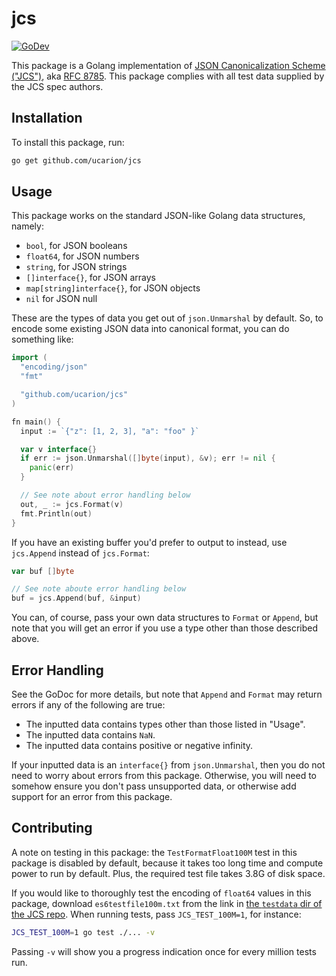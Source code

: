 # jcs

[![GoDev](https://img.shields.io/static/v1?label=godev&message=reference&color=00add8)][godev]

This package is a Golang implementation of [JSON Canonicalization Scheme
("JCS")][jcs], aka [RFC 8785][rfc]. This package complies with all test data
supplied by the JCS spec authors.

## Installation

To install this package, run:

```bash
go get github.com/ucarion/jcs
```

## Usage

This package works on the standard JSON-like Golang data structures, namely:

* `bool`, for JSON booleans
* `float64`, for JSON numbers
* `string`, for JSON strings
* `[]interface{}`, for JSON arrays
* `map[string]interface{}`, for JSON objects
* `nil` for JSON null

These are the types of data you get out of `json.Unmarshal` by default. So, to
encode some existing JSON data into canonical format, you can do something like:

```go
import (
  "encoding/json"
  "fmt"

  "github.com/ucarion/jcs"
)

fn main() {
  input := `{"z": [1, 2, 3], "a": "foo" }`

  var v interface{}
  if err := json.Unmarshal([]byte(input), &v); err != nil {
    panic(err)
  }

  // See note about error handling below
  out, _ := jcs.Format(v)
  fmt.Println(out)
}
```

If you have an existing buffer you'd prefer to output to instead, use
`jcs.Append` instead of `jcs.Format`:

```go
var buf []byte

// See note aboute error handling below
buf = jcs.Append(buf, &input)
```

You can, of course, pass your own data structures to `Format` or `Append`, but
note that you will get an error if you use a type other than those described
above.

## Error Handling

See the GoDoc for more details, but note that `Append` and `Format` may return
errors if any of the following are true:

* The inputted data contains types other than those listed in "Usage".
* The inputted data contains `NaN`.
* The inputted data contains positive or negative infinity.

If your inputted data is an `interface{}` from `json.Unmarshal`, then you do not
need to worry about errors from this package. Otherwise, you will need to
somehow ensure you don't pass unsupported data, or otherwise add support for an
error from this package.

## Contributing

A note on testing in this package: the `TestFormatFloat100M` test in this
package is disabled by default, because it takes too long time and compute power
to run by default. Plus, the required test file takes 3.8G of disk space.

If you would like to thoroughly test the encoding of `float64` values in this
package, download `es6testfile100m.txt` from the link in [the `testdata` dir of
the JCS repo][testdata]. When running tests, pass `JCS_TEST_100M=1`, for
instance:

```bash
JCS_TEST_100M=1 go test ./... -v
```

Passing `-v` will show you a progress indication once for every million tests
run.

[godev]: https://pkg.go.dev/github.com/ucarion/jcs
[jcs]: https://github.com/cyberphone/json-canonicalization
[rfc]: https://www.rfc-editor.org/rfc/rfc8785.html
[testdata]: https://github.com/cyberphone/json-canonicalization/tree/master/testdata
